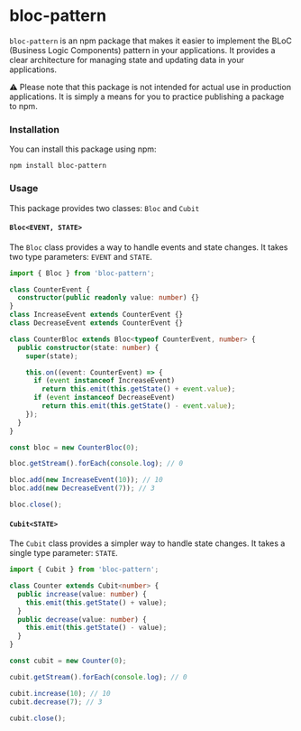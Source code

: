 # bloc-pattern

`bloc-pattern` is an npm package that makes it easier to implement the BLoC (Business Logic Components) pattern in your applications. It provides a clear architecture for managing state and updating data in your applications.

⚠️ Please note that this package is not intended for actual use in production applications. It is simply a means for you to practice publishing a package to npm.

### Installation

You can install this package using npm:

```
npm install bloc-pattern
```

### Usage

This package provides two classes: `Bloc` and `Cubit`

#### `Bloc<EVENT, STATE>`

The `Bloc` class provides a way to handle events and state changes. It takes two type parameters: `EVENT` and `STATE`.

```typescript
import { Bloc } from 'bloc-pattern';

class CounterEvent {
  constructor(public readonly value: number) {}
}
class IncreaseEvent extends CounterEvent {}
class DecreaseEvent extends CounterEvent {}

class CounterBloc extends Bloc<typeof CounterEvent, number> {
  public constructor(state: number) {
    super(state);

    this.on((event: CounterEvent) => {
      if (event instanceof IncreaseEvent)
        return this.emit(this.getState() + event.value);
      if (event instanceof DecreaseEvent)
        return this.emit(this.getState() - event.value);
    });
  }
}

const bloc = new CounterBloc(0);

bloc.getStream().forEach(console.log); // 0

bloc.add(new IncreaseEvent(10)); // 10
bloc.add(new DecreaseEvent(7)); // 3

bloc.close();
```

#### `Cubit<STATE>`

The `Cubit` class provides a simpler way to handle state changes. It takes a single type parameter: `STATE`.

```typescript
import { Cubit } from 'bloc-pattern';

class Counter extends Cubit<number> {
  public increase(value: number) {
    this.emit(this.getState() + value);
  }
  public decrease(value: number) {
    this.emit(this.getState() - value);
  }
}

const cubit = new Counter(0);

cubit.getStream().forEach(console.log); // 0

cubit.increase(10); // 10
cubit.decrease(7); // 3

cubit.close();
```
